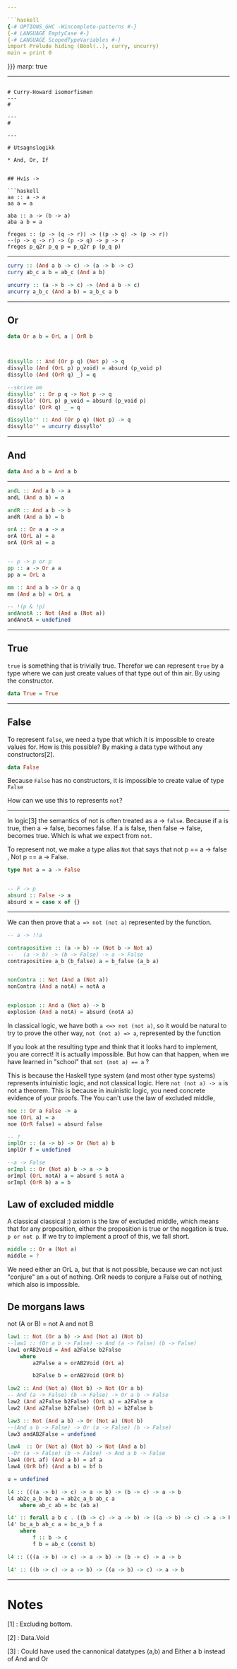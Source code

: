 ```yaml
---

```haskell
{-# OPTIONS_GHC -Wincomplete-patterns #-}
{-# LANGUAGE EmptyCase #-}
{-# LANGUAGE ScopedTypeVariables #-}
import Prelude hiding (Bool(..), curry, uncurry)
main = print 0
```
}}}
marp: true
<!-- paginate: true -->

---
```

# Curry-Howard isomorfismen
---
# 

---
# 

---

# Utsagnslogikk 

* And, Or, If


## Hvis ->

```haskell
aa :: a -> a
aa a = a

aba :: a -> (b -> a)
aba a b = a

freges :: (p -> (q -> r)) -> ((p -> q) -> (p -> r))
--(p -> q -> r) -> (p -> q) -> p -> r
freges p_q2r p_q p = p_q2r p (p_q p)
```


---

```haskell
curry :: (And a b -> c) -> (a -> b -> c)
curry ab_c a b = ab_c (And a b)

uncurry :: (a -> b -> c) -> (And a b -> c)
uncurry a_b_c (And a b) = a_b_c a b
``` 

---

## Or

```haskell
data Or a b = OrL a | OrR b



dissyllo :: And (Or p q) (Not p) -> q
dissyllo (And (OrL p) p_void) = absurd (p_void p) 
dissyllo (And (OrR q) _) = q

--skrive om
dissyllo' :: Or p q -> Not p -> q
dissyllo' (OrL p) p_void = absurd (p_void p) 
dissyllo' (OrR q) _ = q

dissyllo'' :: And (Or p q) (Not p) -> q
dissyllo'' = uncurry dissyllo'

```
---

## And

```haskell
data And a b = And a b
```

---


```haskell
andL :: And a b -> a
andL (And a b) = a

andR :: And a b -> b
andR (And a b) = b

orA :: Or a a -> a
orA (OrL a) = a
orA (OrR a) = a


-- p -> p or p
pp :: a -> Or a a
pp a = OrL a

mm :: And a b -> Or a q
mm (And a b) = OrL a

-- !(p & !p) 
andAnotA :: Not (And a (Not a))
andAnotA = undefined
```
---
## True

`true` is something that is trivially true.
Therefor we can represent `true` by a type where we can just create values of that type out of thin air.
By using the constructor.

```haskell
data True = True
```
---
## False

To represent `false`, we need a type that which it is impossible to create values for.
How is this possible?
By making a data type without any constructors[2].

```haskell
data False
```

Because `False` has no constructors, it is impossible to create value of type `False`

How can we use this to represents `not`?

---

In logic[3] the semantics of not is often treated as a -> `false`.
Because if a is true, then a -> false, becomes false.
If a is false, then false -> false, becomes true. Which is what we expect from `not`.

To represent not, we make a type alias `Not` that says that not p == a -> false , Not p == a -> False.

```haskell
type Not a = a -> False


-- F -> p
absurd :: False -> a
absurd x = case x of {}
```

---

We can then prove that `a => not (not a)` represented by the function.

```haskell
-- a -> !!a

contrapositive :: (a -> b) -> (Not b -> Not a)
--   (a -> b) -> (b -> False) -> a -> False
contrapositive a_b (b_false) a = b_false (a_b a)


nonContra :: Not (And a (Not a))
nonContra (And a notA) = notA a


explosion :: And a (Not a) -> b
explosion (And a notA) = absurd (notA a)


```

In classical logic, we have both `a <=> not (not a)`, so it would be natural to try to prove the other way,
`not (not a) => a`, represented by the function



If you look at the resulting type and think that it looks hard to implement, you are correct!
It is actually impossible.
But how can that happen, when we have learned in "school" that `not (not a) == a` ?

This is because the Haskell type system (and most other type systems) represents intuinistic logic, and not classical logic.
Here `not (not a) -> a` is not a theorem.
This is because in inuinistic logic, you need concrete evidence of your proofs.
The You can't use the law of excluded middle,



```haskell
noe :: Or a False -> a
noe (OrL a) = a
noe (OrR false) = absurd false
```

```haskell
-- ?
implOr :: (a -> b) -> Or (Not a) b
implOr f = undefined

--a -> False
orImpl :: Or (Not a) b -> a -> b
orImpl (OrL notA) a = absurd $ notA a
orImpl (OrR b) a = b
```



## Law of excluded middle

A classical classical :) axiom is the law of excluded middle, which means that for any proposition, either the proposition is true or the negation is true.
`p or not p`.
If we try to implement a proof of this, we fall short.

```Haskell
middle :: Or a (Not a)
middle = ?
```

We need either an
OrL a, but that is not possible, because we can not just "conjure" an `a` out of nothing.
OrR needs to conjure a False out of nothing, which also is impossible.

## De morgans laws

not (A or B) = not A and not B

```haskell
law1 :: Not (Or a b) -> And (Not a) (Not b)
--law1 :: (Or a b -> False) -> And (a -> False) (b -> False)
law1 orAB2Void = And a2False b2False
    where
        a2False a = orAB2Void (OrL a) 

        b2False b = orAB2Void (OrR b) 

law2 :: And (Not a) (Not b) -> Not (Or a b)
-- And (a -> False) (b -> False) -> Or a b -> False
law2 (And a2False b2False) (OrL a) = a2False a
law2 (And a2False b2False) (OrR b) = b2False b

law3 :: Not (And a b) -> Or (Not a) (Not b)
--(And a b -> False) -> Or (a -> False) (b -> False)
law3 andAB2False = undefined

law4  :: Or (Not a) (Not b) -> Not (And a b)
--Or (a -> False) (b -> False) -> And a b -> False
law4 (OrL af) (And a b) = af a
law4 (OrR bf) (And a b) = bf b

u = undefined

l4 :: (((a -> b) -> c) -> a -> b) -> (b -> c) -> a -> b
l4 ab2c_a_b bc a = ab2c_a_b ab_c a
    where ab_c ab = bc (ab a) 

l4' :: forall a b c . ((b -> c) -> a -> b) -> ((a -> b) -> c) -> a -> b
l4' bc_a_b ab_c a = bc_a_b f a
    where
        f :: b -> c
        f b = ab_c (const b)

l4 :: (((a -> b) -> c) -> a -> b) -> (b -> c) -> a -> b

l4' :: ((b -> c) -> a -> b) -> ((a -> b) -> c) -> a -> b

```
---
# Notes

[1] : Excluding bottom.

[2] : Data.Void

[3] : Could have used the cannonical datatypes (a,b) and Either a b instead of And and Or


